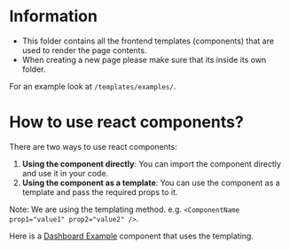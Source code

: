 # Information
- This folder contains all the frontend templates (components) that are used to render the page contents.
- When creating a new page please make sure that its inside its own folder.

For an example look at ```/templates/examples/```.

# How to use react components?
There are two ways to use react components:
1. **Using the component directly**: You can import the component directly and use it in your code.
2. **Using the component as a template**: You can use the component as a template and pass the required props to it.

Note: We are using the templating method. e.g. ```<ComponentName prop1="value1" prop2="value2" />```.

Here is a [Dashboard Example](../components/dashboard/index.tsx) component that uses the templating.